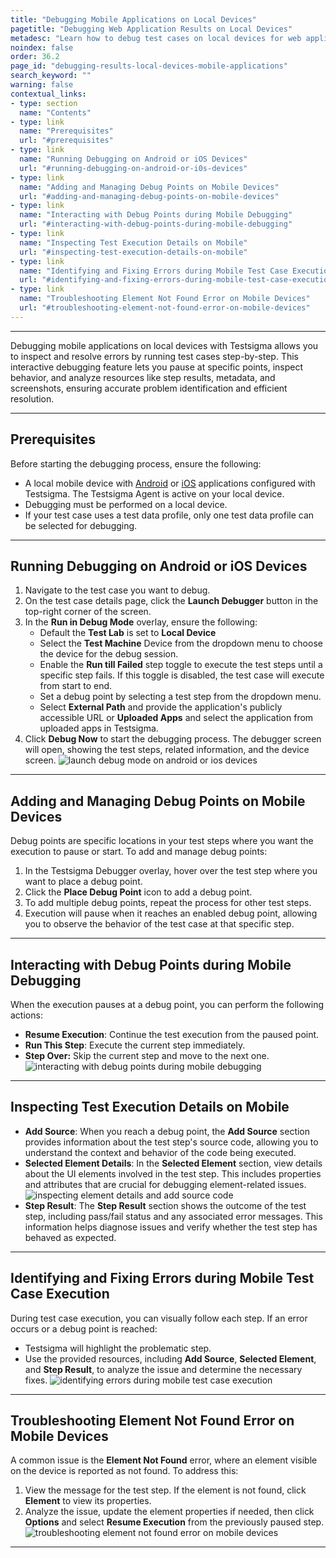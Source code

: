 ```yaml
---
title: "Debugging Mobile Applications on Local Devices"
pagetitle: "Debugging Web Application Results on Local Devices"
metadesc: "Learn how to debug test cases on local devices for web applications, using detailed steps and troubleshooting tips to ensure accurate and efficient testing."
noindex: false
order: 36.2
page_id: "debugging-results-local-devices-mobile-applications"
search_keyword: ""
warning: false
contextual_links:
- type: section
  name: "Contents"
- type: link
  name: "Prerequisites"
  url: "#prerequisites"
- type: link
  name: "Running Debugging on Android or iOS Devices"
  url: "#running-debugging-on-android-or-i0s-devices"
- type: link
  name: "Adding and Managing Debug Points on Mobile Devices"
  url: "#adding-and-managing-debug-points-on-mobile-devices"
- type: link
  name: "Interacting with Debug Points during Mobile Debugging"
  url: "#interacting-with-debug-points-during-mobile-debugging"
- type: link
  name: "Inspecting Test Execution Details on Mobile"
  url: "#inspecting-test-execution-details-on-mobile"
- type: link
  name: "Identifying and Fixing Errors during Mobile Test Case Execution"
  url: "#identifying-and-fixing-errors-during-mobile-test-case-execution"
- type: link
  name: "Troubleshooting Element Not Found Error on Mobile Devices"
  url: "#troubleshooting-element-not-found-error-on-mobile-devices"  
---
```


---

Debugging mobile applications on local devices with Testsigma allows you to inspect and resolve errors by running test cases step-by-step. This interactive debugging feature lets you pause at specific points, inspect behavior, and analyze resources like step results, metadata, and screenshots, ensuring accurate problem identification and efficient resolution.

---

## **Prerequisites**

Before starting the debugging process, ensure the following:
- A local mobile device with [Android](https://testsigma.com/docs/agent/connect-android-local-devices/) or [iOS](https://testsigma.com/docs/agent/connect-ios-local-devices/) applications configured with Testsigma. The Testsigma Agent is active on your local device.
- Debugging must be performed on a local device.
- If your test case uses a test data profile, only one test data profile can be selected for debugging.

---

## **Running Debugging on Android or iOS Devices**

1. Navigate to the test case you want to debug.
2. On the test case details page, click the **Launch Debugger** button in the top-right corner of the screen.
3. In the **Run in Debug Mode** overlay, ensure the following:
    - Default the **Test Lab** is set to **Local Device**
    - Select the **Test Machine** Device from the dropdown menu to choose the device for the debug session.
    - Enable the **Run till Failed** step toggle to execute the test steps until a specific step fails. If this toggle is disabled, the test case will execute from start to end.
    - Set a debug point by selecting a test step from the dropdown menu.
    - Select **External Path** and provide the application's publicly accessible URL or **Uploaded Apps** and select the application from uploaded apps in Testsigma.
4. Click **Debug Now** to start the debugging process. The debugger screen will open, showing the test steps, related information, and the device screen. ![launch debug mode on android or ios devices](https://s3.amazonaws.com/static-docs.testsigma.com/new_images/projects/applications/launch_debugger_android_ios.gif)

---

## **Adding and Managing Debug Points on Mobile Devices**

Debug points are specific locations in your test steps where you want the execution to pause or start. To add and manage debug points:

1. In the Testsigma Debugger overlay, hover over the test step where you want to place a debug point.
2. Click the **Place Debug Point** icon to add a debug point.
3. To add multiple debug points, repeat the process for other test steps.
4. Execution will pause when it reaches an enabled debug point, allowing you to observe the behavior of the test case at that specific step.

---

## **Interacting with Debug Points during Mobile Debugging**

When the execution pauses at a debug point, you can perform the following actions:
- **Resume Execution**: Continue the test execution from the paused point.
- **Run This Step**: Execute the current step immediately.
- **Step Over:** Skip the current step and move to the next one. ![interacting with debug points during mobile debugging](https://s3.amazonaws.com/static-docs.testsigma.com/new_images/projects/applications/interacting_with_debug_points_mobile_debugger.png)

---

## **Inspecting Test Execution Details on Mobile**

- **Add Source**: When you reach a debug point, the **Add Source** section provides information about the test step's source code, allowing you to understand the context and behavior of the code being executed.
- **Selected Element Details**: In the **Selected Element** section, view details about the UI elements involved in the test step. This includes properties and attributes that are crucial for debugging element-related issues. ![inspecting element details and add source code](https://s3.amazonaws.com/static-docs.testsigma.com/new_images/projects/applications/inspecting_element_details_debugger.gif)
- **Step Result**: The **Step Result** section shows the outcome of the test step, including pass/fail status and any associated error messages. This information helps diagnose issues and verify whether the test step has behaved as expected.

---

## **Identifying and Fixing Errors during Mobile Test Case Execution**

During test case execution, you can visually follow each step. If an error occurs or a debug point is reached:
- Testsigma will highlight the problematic step.
- Use the provided resources, including **Add Source**, **Selected Element**, and **Step Result**, to analyze the issue and determine the necessary fixes. ![identifying errors during mobile test case execution](https://s3.amazonaws.com/static-docs.testsigma.com/new_images/projects/applications/identifying_errors_during_step_result_mobile_debugger.png)

---

## **Troubleshooting Element Not Found Error on Mobile Devices**

A common issue is the **Element Not Found** error, where an element visible on the device is reported as not found. To address this:

1. View the message for the test step. If the element is not found, click **Element** to view its properties.
2. Analyze the issue, update the element properties if needed, then click **Options** and select **Resume Execution** from the previously paused step. ![troubleshooting element not found error on mobile devices](https://s3.amazonaws.com/static-docs.testsigma.com/new_images/projects/applications/troubleshooting_element_not_found_error_mobiledebugger.gif)

---

